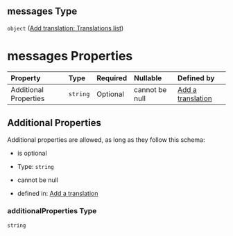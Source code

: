 ## messages Type

`object` ([Add translation: Translations list](add-translation-anyof-中国-properties-add-translation-translations-list.md))

# messages Properties

| Property              | Type     | Required | Nullable       | Defined by                                                                                                                                                                                  |
| :-------------------- | :------- | :------- | :------------- | :------------------------------------------------------------------------------------------------------------------------------------------------------------------------------------------ |
| Additional Properties | `string` | Optional | cannot be null | [Add a translation](add-translation-anyof-中国-properties-add-translation-translations-list-additionalproperties.md "add-translation.json#/anyOf/9/properties/messages/additionalProperties") |

## Additional Properties

Additional properties are allowed, as long as they follow this schema:



*   is optional

*   Type: `string`

*   cannot be null

*   defined in: [Add a translation](add-translation-anyof-中国-properties-add-translation-translations-list-additionalproperties.md "add-translation.json#/anyOf/9/properties/messages/additionalProperties")

### additionalProperties Type

`string`
